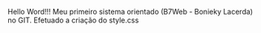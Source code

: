 Hello Word!!!
Meu primeiro sistema orientado (B7Web - Bonieky Lacerda) no GIT.
Efetuado a criação do style.css